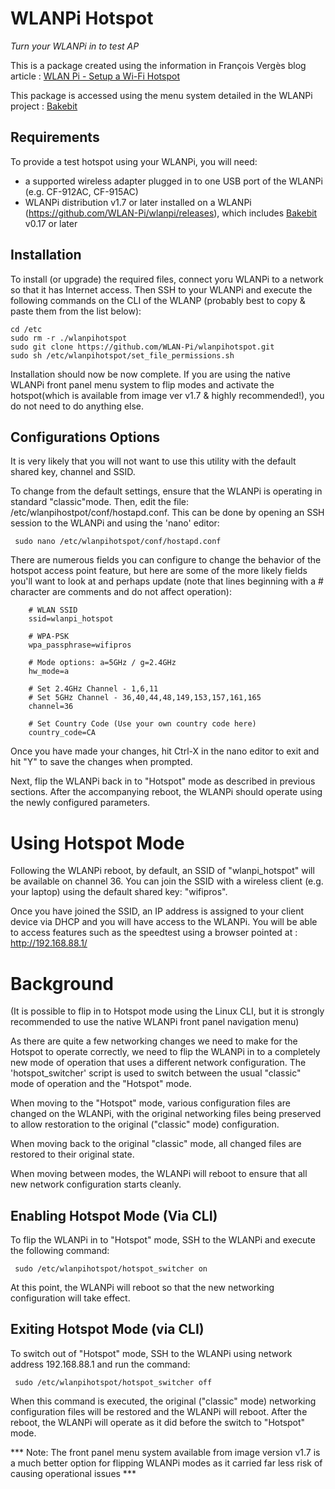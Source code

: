 # WLANPi Hotspot
*Turn your WLANPi in to test AP*

This is a package created using the information in François Vergès blog article : [WLAN Pi - Setup a Wi-Fi Hotspot](https://www.semfionetworks.com/blog/wlan-pi-setup-a-wi-fi-hotspot)

This package is accessed using the menu system detailed in the WLANPi project : [Bakebit](https://github.com/WLAN-Pi/BakeBit)

## Requirements

To provide a test hotspot using your WLANPi, you will need:

 - a supported wireless adapter plugged in to one USB port of the WLANPi (e.g. CF-912AC, CF-915AC)
 - WLANPi distribution v1.7 or later installed on a WLANPi (https://github.com/WLAN-Pi/wlanpi/releases), which includes [Bakebit](https://github.com/WLAN-Pi/BakeBit) v0.17 or later

## Installation

To install (or upgrade) the required files, connect yoru WLANPi to a network so that it has Internet access. Then SSH to your WLANPi and execute the following commands on the CLI of the WLANP (probably best to copy & paste them from the list below):

```
cd /etc
sudo rm -r ./wlanpihotspot
sudo git clone https://github.com/WLAN-Pi/wlanpihotspot.git
sudo sh /etc/wlanpihotspot/set_file_permissions.sh
```
 
Installation should now be now complete. If you are using the native WLANPi front panel menu system to flip modes and activate the hotspot(which is available from image ver v1.7 & highly recommended!), you do not need to do anything else.

## Configurations Options

It is very likely that you will not want to use this utility with the default shared key, channel and SSID. 

To change from the default settings, ensure that the WLANPi is operating in standard "classic"mode. Then, edit the file: /etc/wlanpihostpot/conf/hostapd.conf. This can be done by opening an SSH session to the WLANPi and using the 'nano' editor:

```
 sudo nano /etc/wlanpihotspot/conf/hostapd.conf
```

There are numerous fields you can configure to change the behavior of the hotspot access point feature, but here are some of the more likely fields you'll want to look at and perhaps update (note that lines beginning with a # character are comments and do not affect operation):

```
    # WLAN SSID
    ssid=wlanpi_hotspot

    # WPA-PSK
    wpa_passphrase=wifipros

    # Mode options: a=5GHz / g=2.4GHz
    hw_mode=a

    # Set 2.4GHz Channel - 1,6,11
    # Set 5GHz Channel - 36,40,44,48,149,153,157,161,165
    channel=36

    # Set Country Code (Use your own country code here)
    country_code=CA
```

Once you have made your changes, hit Ctrl-X in the nano editor to exit and hit "Y" to save the changes when prompted.

Next, flip the WLANPi back in to "Hotspot" mode as described in previous sections. After the accompanying reboot, the WLANPi should operate using the newly configured parameters.

# Using Hotspot Mode

Following the WLANPi reboot, by default, an SSID of "wlanpi_hotspot" will be available on channel 36. You can join the SSID with a wireless client (e.g. your laptop) using the default shared key: "wifipros".

Once you have joined the SSID, an IP address is assigned to your client device via DHCP and you will have access to the WLANPi. You will be able to access features such as the speedtest using a browser pointed at : http://192.168.88.1/

# Background

(It is possible to flip in to Hotspot mode using the Linux CLI, but it is strongly recommended to use the native WLANPi front panel navigation menu)

As there are quite a few networking changes we need to make for the Hotspot to operate correctly, we need to flip the WLANPi in to a completely new mode of operation that uses a different network configuration. The 'hotspot_switcher' script is used to switch between the usual "classic" mode of operation and the "Hotspot" mode. 

When moving to the "Hotspot" mode, various configuration files are changed on the WLANPi, with the original networking files being preserved to allow restoration to the original ("classic" mode) configuration. 

When moving back to the original "classic" mode, all changed files are restored to their original state. 

When moving between modes, the WLANPi will reboot to ensure that all new network configuration starts cleanly. 

## Enabling Hotspot Mode (Via CLI)

To flip the WLANPi in to "Hotspot" mode, SSH to the WLANPi and execute the following command:

```
 sudo /etc/wlanpihotspot/hotspot_switcher on
```

At this point, the WLANPi will reboot so that the new networking configuration will take effect. 


## Exiting Hotspot Mode (via CLI)

To switch out of "Hotspot" mode, SSH to the WLANPi using network address 192.168.88.1 and run the command: 

```
 sudo /etc/wlanpihotspot/hotspot_switcher off
```

When this command is executed, the original ("classic" mode) networking configuration files will be restored and the WLANPi will reboot. After the reboot, the WLANPi will operate as it did before the switch to "Hotspot" mode.

*** Note: The front panel menu system available from image version v1.7 is a much better option for flipping WLANPi modes as it carried far less risk of causing operational issues ***


